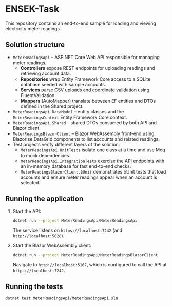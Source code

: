 # ENSEK-Task

This repository contains an end-to-end sample for loading and viewing electricity meter readings.

## Solution structure

- `MeterReadingsApi` – ASP.NET Core Web API responsible for managing meter readings.
  - **Controllers** expose REST endpoints for uploading readings and retrieving account data.
  - **Repositories** wrap Entity Framework Core access to a SQLite database seeded with sample accounts.
  - **Services** parse CSV uploads and coordinate validation using FluentValidation.
  - **Mappers** (AutoMapper) translate between EF entities and DTOs defined in the Shared project.
- `MeterReadingsApi.DataModel` – entity classes and the `MeterReadingsContext` Entity Framework Core context.
- `MeterReadingsApi.Shared` – shared DTOs consumed by both API and Blazor client.
- `MeterReadingsBlazorClient` – Blazor WebAssembly front-end using Blazorise DataGrid components to list accounts and related readings.
- Test projects verify different layers of the solution:
  - `MeterReadingsApi.UnitTests` isolate one class at a time and use Moq to mock dependencies.
  - `MeterReadingsApi.IntegrationTests` exercise the API endpoints with an in-memory database for fast end-to-end checks.
  - `MeterReadingsBlazorClient.BUnit` demonstrates bUnit tests that load accounts and ensure meter readings appear when an account is selected.

## Running the application

1. Start the API:

   ```bash
   dotnet run --project MeterReadingsApi/MeterReadingsApi
   ```

   The service listens on `https://localhost:7242` (and `http://localhost:5028`).

2. Start the Blazor WebAssembly client:

   ```bash
   dotnet run --project MeterReadingsApi/MeterReadingsBlazorClient
   ```

   Navigate to `http://localhost:5167`, which is configured to call the API at `https://localhost:7242`.

## Running the tests

```bash
dotnet test MeterReadingsApi/MeterReadingsApi.sln
```
